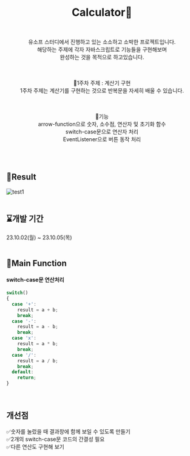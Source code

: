<h1 align="center">Calculator🧮</h1>
<br>
<p align="center">
유소프 스터디에서 진행하고 있는 소소하고 소박한 프로젝트입니다.<br>
해당하는 주제에 각자 자바스크립트로 기능들을 구현해보며<br> 
완성하는 것을 목적으로 하고있습니다.<br>
</p>
<br>
<br>

<div align="center">
📌1주차 주제 : 계산기 구현<br> 
1주차 주제는 계산기를 구현하는 것으로 반복문을 자세히 배울 수 있습니다. 

<br>
<br>
<br>

📌기능<br>
arrow-function으로 숫자, 소수점, 연산자 및 초기화 함수<br>
switch-case문으로 연산자 처리<br>
EventListener으로 버튼 동작 처리<br>
</div>

<br>
<br>

## 🧮Result
![test1](https://github.com/SOFTNY/Calculator_Proj01/assets/111892963/eec1e0f2-8c08-49a7-a482-6300f292c94a)
<br>
<br>

## ⌛개발 기간
23.10.02(월) ~ 23.10.05(목)
<br>
<br>

## 📌Main Function
#### switch-case문 연산처리
```javascript
switch()
{
  case '+':
    result = a + b;
    break;
  case '-':
    result = a - b;
    break;
  case 'x':
    result = a * b;
    break;
  case '/':
    result = a / b;
    break;
  default:
    return;
}
```
<br>

## 개선점
✅숫자를 눌렀을 때 결과창에 함께 보일 수 있도록 만들기<br>
✅2개의 switch-case문 코드의 간결성 필요<br>
✅다른 연산도 구현해 보기







